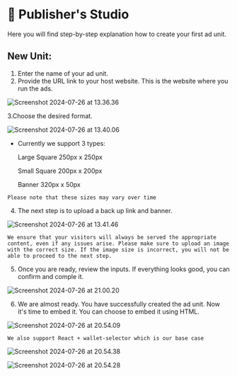 # 📘 Publisher's Studio

Here you will find step-by-step explanation how to create your first ad unit.

## New Unit: 
1. Enter the name of your ad unit.
2. Provide the URL link to your host website. This is the website where you run the ads. 

![Screenshot 2024-07-26 at 13.36.36](https://hackmd.io/_uploads/rJuUqZbKC.png)


3.Choose the desired format.
 
 ![Screenshot 2024-07-26 at 13.40.06](https://hackmd.io/_uploads/HkimoWbF0.png)

- Currently we support 3 types:
  
  Large Square 250px x 250px 
  
  Small Square 200px x 200px
  
  Banner 320px x 50px
  
```admonish note
Please note that these sizes may vary over time
```

4. The next step is to upload a back up link and banner.

![Screenshot 2024-07-26 at 13.41.46](https://hackmd.io/_uploads/H1WqiZbtR.png)

```admonish note
We ensure that your visitors will always be served the appropriate content, even if any issues arise. Please make sure to upload an image with the correct size. If the image size is incorrect, you will not be able to proceed to the next step.
```

5. Once you are ready, review the inputs. If everything looks good, you can confirm and comple it.

![Screenshot 2024-07-26 at 21.00.20](https://hackmd.io/_uploads/rydizd-t0.png)

6. We are almost ready. You have successfully created the ad unit. Now it's time to embed it. You can choose to embed it using HTML.

![Screenshot 2024-07-26 at 20.54.09](https://hackmd.io/_uploads/HJ4Mmd-KR.png)

```admonish note
We also support React + wallet-selector which is our base case
```

   ![Screenshot 2024-07-26 at 20.54.38](https://hackmd.io/_uploads/ByzE4_bYC.png)
   
   ![Screenshot 2024-07-26 at 20.54.28](https://hackmd.io/_uploads/HyDoEOZYR.png)
